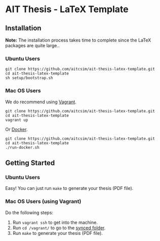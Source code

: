 # AIT Thesis - LaTeX Template

Installation
------------
**Note:** The installation process takes time to complete since the LaTeX packages are quite large..

### Ubuntu Users
```
git clone https://github.com/aitcsim/ait-thesis-latex-template.git
cd ait-thesis-latex-template
sh setup/bootstrap.sh
```

### Mac OS Users
We do recommend using <a href="https://www.vagrantup.com/" target="_blank">Vagrant</a>.
```
git clone https://github.com/aitcsim/ait-thesis-latex-template.git
cd ait-thesis-latex-template
vagrant up
```

Or <a href="https://docs.docker.com/v17.12/docker-for-mac/install/" target="_blank">Docker</a>.
```
git clone https://github.com/aitcsim/ait-thesis-latex-template.git
cd ait-thesis-latex-template
./run-docker.sh
```

Getting Started
------------
### Ubuntu Users
Easy! You can just run `make` to generate your thesis (PDF file).

### Mac OS Users (using Vagrant)
Do the following steps:
  1. Run `vagrant ssh` to get into the machine.
  2. Run `cd /vagrant/` to go to the <a href="http://docs.vagrantup.com/v2/synced-folders/" target="_blank">synced folder</a>.
  3. Run `make` to generate your thesis (PDF file).
